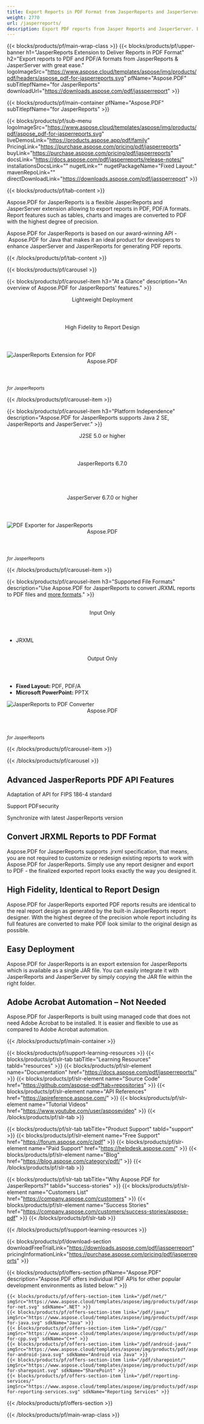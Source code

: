 ```yaml
---
title: Export Reports in PDF Format from JasperReports and JasperServer 
weight: 2770
url: /jasperreports/ 
description: Export PDF reports from Jasper Reports and JasperServer. Easily convert jrxml reports to PDF files
---
```


{{< blocks/products/pf/main-wrap-class >}}
{{< blocks/products/pf/upper-banner h1="JasperReports Extension to Deliver Reports in PDF Format" h2="Export reports to PDF and PDF/A formats from JasperReports & JasperServer with great ease." logoImageSrc="https://www.aspose.cloud/templates/aspose/img/products/pdf/headers/aspose_pdf-for-jasperreports.svg" pfName="Aspose.PDF" subTitlepfName="for JasperReports" downloadUrl="https://downloads.aspose.com/pdf/jassperreport" >}}

{{< blocks/products/pf/main-container pfName="Aspose.PDF" subTitlepfName="for JasperReports" >}}

{{< blocks/products/pf/sub-menu logoImageSrc="https://www.aspose.cloud/templates/aspose/img/products/pdf/aspose_pdf-for-jasperreports.svg" liveDemosLink="https://products.aspose.app/pdf/family" PricingLink="https://purchase.aspose.com/pricing/pdf/jasperreports" buyLink="https://purchase.aspose.com/pricing/pdf/jasperreports" docsLink="https://docs.aspose.com/pdf/jasperreports/release-notes/" installationsDocsLink="" nugetLink="" nugetPackageName="Fixed Layout:" mavenRepoLink="" directDownloadLink="https://downloads.aspose.com/pdf/jassperreport" >}}

{{< blocks/products/pf/tab-content >}}
<p>
 Aspose.PDF for JasperReports is a flexible JasperReports and JasperServer extension allowing to export reports in PDF, PDF/A formats. Report features such as tables, charts and images are converted to PDF with the highest degree of precision.
</p>

<p>
 Aspose.PDF for JasperReports is based on our award-winning API - Aspose.PDF for Java that makes it an ideal product for developers to enhance JasperServer and JasperReports for generating PDF reports.
</p>

{{< /blocks/products/pf/tab-content >}}

<!--Diagrams Start-->
{{< blocks/products/pf/carousel >}}

{{< blocks/products/pf/carousel-item h3="At a Glance" description="An overview of Aspose.PDF for JasperReports' features." >}}
<div class="diagram1 d1-jasper">
 <div class="d1-row">
  <div class="d1-col d1-left">
   <header>
    <i class="fa fa-cog">
    </i>
    Lightweight Deployment
   </header>
  </div>
  <!--/left-->
  <div class="d1-col d1-right">
   <header>
    <i class="fa fa-table">
    </i>
    High Fidelity to Report Design
   </header>
  </div>
  <!--/right-->
 </div>
 <!--/row-->
 <div class="d1-logo">
  <img alt="JasperReports Extension for PDF" src="https://www.aspose.cloud/templates/aspose/img/products/pdf/aspose_pdf-for-jasperreports.svg"/>
  <header>
   Aspose.PDF
  </header>
  <footer>
   <small>
    <em>
     for
    </em>
    JasperReports
   </small>
  </footer>
 </div>
 <!--/logo-->
</div>

{{< /blocks/products/pf/carousel-item >}}

{{< blocks/products/pf/carousel-item h3="Platform Independence" description="Aspose.PDF for JasperReports supports Java 2 SE, JasperReports and JasperServer." >}}
<div class="diagram1 d1-jasper">
 <div class="d1-row">
  <div class="d1-col d1-left">
   <header style="padding-left: 0px;">
    <i class="fa fa-cubes">
    </i>
    J2SE 5.0 or higher
   </header>
  </div>
  <!--/left-->
  <div class="d1-col d1-right">
   <!--<header style="padding-left: 0px;"><i class="fa fa-cubes"> </i>JasperReports 3.1 or higher</header><br />-->
   <header style="padding-left: 0px;">
    <i class="fa fa-cubes">
    </i>
    JasperReports 6.7.0
   </header>
   <br/>
   <header style="padding-left: 0px;">
    <i class="fa fa-cubes">
    </i>
    JasperServer 6.7.0 or higher
   </header>
  </div>
  <!--/right-->
 </div>
 <!--/row-->
 <div class="d1-logo">
  <img alt="PDF Exporter for JasperReports" src="https://www.aspose.cloud/templates/aspose/img/products/pdf/aspose_pdf-for-jasperreports.svg"/>
  <header>
   Aspose.PDF
  </header>
  <footer>
   <small>
    <em>
     for
    </em>
    JasperReports
   </small>
  </footer>
 </div>
 <!--/logo-->
</div>

{{< /blocks/products/pf/carousel-item >}}

{{< blocks/products/pf/carousel-item h3="Supported File Formats" description="Use Aspose.PDF for JasperReports to convert JRXML reports to PDF files and [more formats](https://docs.aspose.com/pdf/jasperreports/supported-file-formats/)." >}}
<div class="diagram1 d2 d1-jasper">
 <div class="d1-row">
  <div class="d1-col d1-left">
   <br/>
   <header>
    <i class="fa fa-long-arrow-down">
    </i>
    Input Only
   </header>
   <ul>
    <li>
     JRXML
    </li>
   </ul>
  </div>
  <!--/left-->
  <div class="d1-col d1-right">
   <br/>
   <header>
    <i class="fa fa-mail-forward">
    </i>
    Output Only
   </header>
   <ul>
    <li>
     <b>
      Fixed Layout:
     </b>
     PDF, PDF/A
    </li>
    <li>
     <b>
      Microsoft PowerPoint:
     </b>
     PPTX
    </li>
   </ul>
  </div>
  <!--/right-->
 </div>
 <!--/row-->
 <div class="d1-logo">
  <img alt="JasperReports to PDF Converter" src="https://www.aspose.cloud/templates/aspose/img/products/pdf/aspose_pdf-for-jasperreports.svg"/>
  <header>
   Aspose.PDF
  </header>
  <footer>
   <small>
    <em>
     for
    </em>
    JasperReports
   </small>
  </footer>
 </div>
 <!--/logo-->
</div>

{{< /blocks/products/pf/carousel-item >}}

{{< /blocks/products/pf/carousel >}}
<!--Diagrams End-->

<!--Feature-section Start-->
<div class="container-fluid features-section bg-gray singleproduct">
 <a class="anchor" id="features" name="features">
 </a>
 <div class="row">
  <div class="container">
   <h2 class="pr-ft">
    Advanced JasperReports PDF API Features
   </h2>
   <p>
   </p>
   <div class="col-lg-4">
    <em class="fa fa-crosshairs ico-blue fa-2x col-lg-2">
    </em>
    <p class="col-lg-10">
     Adaptation of API for FIPS 186-4 standard
    </p>
   </div>
   <div class="col-lg-4">
    <em class="fa fa-save ico-blue fa-2x col-lg-2">
    </em>
    <p class="col-lg-10">
     Support PDFsecurity
    </p>
   </div>
   <div class="col-lg-4">
    <em class="fa fa-refresh ico-blue fa-2x col-lg-2">
    </em>
    <p class="col-lg-10">
     Synchronize with latest JasperReports version
    </p>
   </div>
   <div class="col-lg-12">
    <h2 class="h2title">
     Convert JRXML Reports to PDF Format
    </h2>
    <p>
     Aspose.PDF for JasperReports supports .jrxml specification, that means, you are not required to customize or redesign existing reports to work with Aspose.PDF for JasperReports. Simply use any report designer and export to PDF - the finalized exported report looks exactly the way you designed it.
    </p>
   </div>
   <div class="col-lg-12">
    <h2 class="h2title">
     High Fidelity, Identical to Report Design
    </h2>
    <p>
     Aspose.PDF for JasperReports exported PDF reports results are identical to the real report design as generated by the built-in JasperReports report designer. With the highest degree of the precision whole report including its full features are converted to make PDF look similar to the original design as possible.
    </p>
   </div>
   <div class="col-lg-12">
    <h2 class="h2title">
     Easy Deployment
    </h2>
    <p>
     Aspose.PDF for JasperReports is an export extension for JasperReports which is available as a single JAR file. You can easily integrate it with JasperReports and JasperServer by simply copying the JAR file within the right folder.
    </p>
   </div>
   <div class="col-lg-12">
    <h2 class="h2title">
     Adobe Acrobat Automation – Not Needed
    </h2>
    <p>
     Aspose.PDF for JasperReports is built using managed code that does not need Adobe Acrobat to be installed. It is easier and flexible to use as compared to Adobe Acrobat automation.
    </p>
   </div>
  </div>
 </div>
</div>
<!--Feature-section End-->

{{< /blocks/products/pf/main-container >}}


{{< blocks/products/pf/support-learning-resources >}}
{{< blocks/products/pf/slr-tab tabTitle="Learning Resources" tabId="resources" >}}
{{< blocks/products/pf/slr-element name="Documentation" href="https://docs.aspose.com/pdf/jasperreports/" >}}
{{< blocks/products/pf/slr-element name="Source Code" href="https://github.com/aspose-pdf?tab=repositories" >}}
{{< blocks/products/pf/slr-element name="API References" href="https://apireference.aspose.com/" >}}
{{< blocks/products/pf/slr-element name="Tutorial Videos" href="https://www.youtube.com/user/asposevideo" >}}
{{< /blocks/products/pf/slr-tab >}}

{{< blocks/products/pf/slr-tab tabTitle="Product Support" tabId="support" >}}
{{< blocks/products/pf/slr-element name="Free Support" href="https://forum.aspose.com/c/pdf" >}}
{{< blocks/products/pf/slr-element name="Paid Support" href="https://helpdesk.aspose.com/" >}}
{{< blocks/products/pf/slr-element name="Blog" href="https://blog.aspose.com/category/pdf/" >}}
{{< /blocks/products/pf/slr-tab >}}

{{< blocks/products/pf/slr-tab tabTitle="Why Aspose.PDF for JasperReports?" tabId="success-stories" >}}
{{< blocks/products/pf/slr-element name="Customers List" href="https://company.aspose.com/customers" >}}
{{< blocks/products/pf/slr-element name="Success Stories" href="https://company.aspose.com/customers/success-stories/aspose-pdf" >}}
{{< /blocks/products/pf/slr-tab >}}

{{< /blocks/products/pf/support-learning-resources >}}

{{< blocks/products/pf/download-section downloadFreeTrialLink="https://downloads.aspose.com/pdf/jassperreport" pricingInformationLink="https://purchase.aspose.com/pricing/pdf/jasperreports" >}}

{{< blocks/products/pf/offers-section pfName="Aspose.PDF" description="Aspose.PDF offers individual PDF APIs for other popular development environments as listed below:" >}}

    {{< blocks/products/pf/offers-section-item link="/pdf/net/" imgSrc="https://www.aspose.cloud/templates/aspose/img/products/pdf/aspose_pdf-for-net.svg" sdkName=".NET" >}}
    {{< blocks/products/pf/offers-section-item link="/pdf/java/" imgSrc="https://www.aspose.cloud/templates/aspose/img/products/pdf/aspose_pdf-for-java.svg" sdkName="Java" >}}
    {{< blocks/products/pf/offers-section-item link="/pdf/cpp/" imgSrc="https://www.aspose.cloud/templates/aspose/img/products/pdf/aspose_pdf-for-cpp.svg" sdkName="C++" >}}
    {{< blocks/products/pf/offers-section-item link="/pdf/android-java/" imgSrc="https://www.aspose.cloud/templates/aspose/img/products/pdf/aspose_pdf-for-android-java.svg" sdkName="Android via Java" >}}
    {{< blocks/products/pf/offers-section-item link="/pdf/sharepoint/" imgSrc="https://www.aspose.cloud/templates/aspose/img/products/pdf/aspose_pdf-for-sharepoint.svg" sdkName="SharePoint" >}}
    {{< blocks/products/pf/offers-section-item link="/pdf/reporting-services/" imgSrc="https://www.aspose.cloud/templates/aspose/img/products/pdf/aspose_pdf-for-reporting-services.svg" sdkName="Reporting Services" >}}

{{< /blocks/products/pf/offers-section >}}

{{< /blocks/products/pf/main-wrap-class >}}